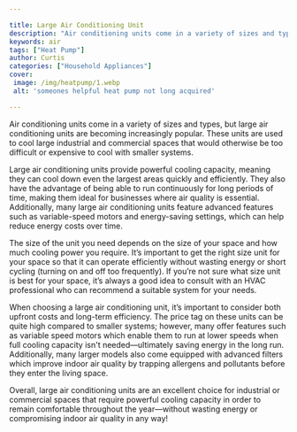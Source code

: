 ```yaml
---

title: Large Air Conditioning Unit
description: "Air conditioning units come in a variety of sizes and types, but large air conditioning units are becoming increasingly popular. T...learn more"
keywords: air
tags: ["Heat Pump"]
author: Curtis
categories: ["Household Appliances"]
cover: 
 image: /img/heatpump/1.webp
 alt: 'someones helpful heat pump not long acquired'

---
```


Air conditioning units come in a variety of sizes and types, but large air conditioning units are becoming increasingly popular. These units are used to cool large industrial and commercial spaces that would otherwise be too difficult or expensive to cool with smaller systems.

Large air conditioning units provide powerful cooling capacity, meaning they can cool down even the largest areas quickly and efficiently. They also have the advantage of being able to run continuously for long periods of time, making them ideal for businesses where air quality is essential. Additionally, many large air conditioning units feature advanced features such as variable-speed motors and energy-saving settings, which can help reduce energy costs over time.

The size of the unit you need depends on the size of your space and how much cooling power you require. It’s important to get the right size unit for your space so that it can operate efficiently without wasting energy or short cycling (turning on and off too frequently). If you’re not sure what size unit is best for your space, it’s always a good idea to consult with an HVAC professional who can recommend a suitable system for your needs.

When choosing a large air conditioning unit, it’s important to consider both upfront costs and long-term efficiency. The price tag on these units can be quite high compared to smaller systems; however, many offer features such as variable speed motors which enable them to run at lower speeds when full cooling capacity isn't needed—ultimately saving energy in the long run. Additionally, many larger models also come equipped with advanced filters which improve indoor air quality by trapping allergens and pollutants before they enter the living space. 

Overall, large air conditioning units are an excellent choice for industrial or commercial spaces that require powerful cooling capacity in order to remain comfortable throughout the year—without wasting energy or compromising indoor air quality in any way!
